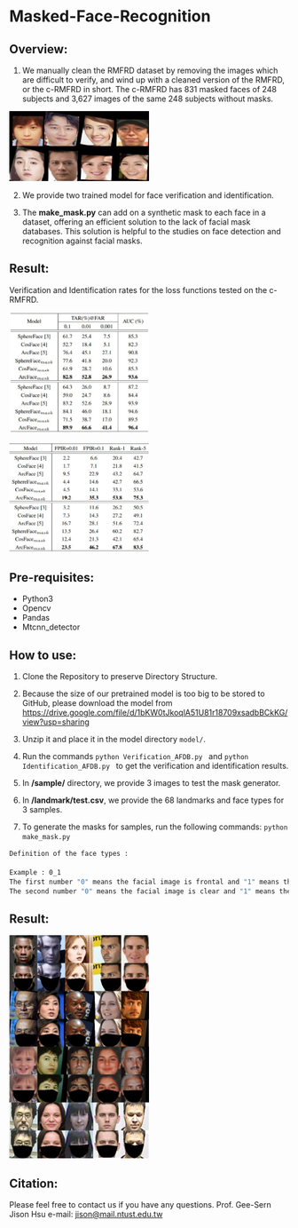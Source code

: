 # Masked-Face-Recognition

Overview:
--
1. We manually clean the RMFRD dataset by removing the images which are difficult to verify, and wind up with a cleaned version of the RMFRD, or the c-RMFRD in short. The c-RMFRD has 831 masked faces of 248 subjects and 3,627 images of the same 248 subjects without masks.
  <p align="left"><img width="50%" src="CRMFRD.png" /></p>

2. We provide two trained model for face verification and identification.

3. The **make_mask.py** can add on a synthetic mask to each face in a dataset, offering an efficient solution to the lack of facial mask databases. This solution is helpful to the studies on face detection and recognition against facial masks.

Result:
--
Verification and Identification rates for the loss functions tested on the c-RMFRD.
<p align="left"><img width="50%" src="verification.JPG" /></p>
<p align="left"><img width="50%" src="identification.JPG" /></p>

Pre-requisites:
--
- Python3
- Opencv
- Pandas
- Mtcnn_detector

How to use:
--
1. Clone the Repository to preserve Directory Structure.
2. Because the size of our pretrained model is too big to be stored to GitHub, please download the model from https://drive.google.com/file/d/1bKW0tJkoqlA51U81r18709xsadbBCkKG/view?usp=sharing

3. Unzip it and place it in the model directory ``model/``.
4. Run the commands ```python Verification_AFDB.py ``` and ```python Identification_AFDB.py ``` to get the verification and identification results.
5. In **/sample/** directory, we provide 3 images to test the mask generator.
6. In **/landmark/test.csv**, we provide the 68 landmarks and face types for 3 samples. 
7. To generate the masks for samples, run the following commands:
```python make_mask.py ```

```bash
Definition of the face types : 

Example : 0_1 
The first number "0" means the facial image is frontal and "1" means the facial image is profile.
The second number "0" means the facial image is clear and "1" means the facial image is blur.
```

Result:
--
<p align="left"><img width="50%" src="result/result.png" /></p>

Citation:
--
Please feel free to contact us if you have any questions. Prof. Gee-Sern Jison Hsu e-mail: jison@mail.ntust.edu.tw
